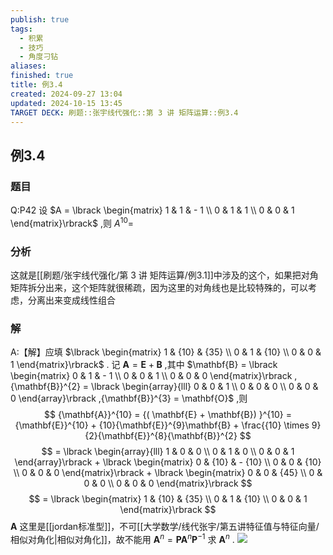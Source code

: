```yaml
---
publish: true
tags:
  - 积累
  - 技巧
  - 角度刁钻
aliases: 
finished: true
title: 例3.4
created: 2024-09-27 13:04
updated: 2024-10-15 13:45
TARGET DECK: 刷题::张宇线代强化::第 3 讲 矩阵运算::例3.4
---
```

## 例3.4
### 题目
Q:P42 设 $A = \lbrack \begin{matrix} 1 & 1 & - 1 \\ 0 & 1 & 1 \\ 0 & 0 & 1 \end{matrix}\rbrack$ ,则 ${A}^{10} =$
### 分析
这就是[[刷题/张宇线代强化/第 3 讲 矩阵运算/例3.1]]中涉及的这个，如果把对角矩阵拆分出来，这个矩阵就很稀疏，因为这里的对角线也是比较特殊的，可以考虑，分离出来变成线性组合
### 解
A:【解】应填 $\lbrack \begin{matrix} 1 & {10} & {35} \\ 0 & 1 & {10} \\ 0 & 0 & 1 \end{matrix}\rbrack$ .
记 $\mathbf{A} = \mathbf{E} + \mathbf{B}$ ,其中 $\mathbf{B} = \lbrack \begin{matrix} 0 & 1 & - 1 \\ 0 & 0 & 1 \\ 0 & 0 & 0 \end{matrix}\rbrack ,{\mathbf{B}}^{2} = \lbrack \begin{array}{lll} 0 & 0 & 1 \\ 0 & 0 & 0 \\ 0 & 0 & 0 \end{array}\rbrack ,{\mathbf{B}}^{3} = \mathbf{O}$ ,则
$$
{\mathbf{A}}^{10} = {( \mathbf{E} + \mathbf{B}) }^{10} = {\mathbf{E}}^{10} + {10}{\mathbf{E}}^{9}\mathbf{B} + \frac{{10} \times 9}{2}{\mathbf{E}}^{8}{\mathbf{B}}^{2}
$$
$$
= \lbrack \begin{array}{lll} 1 & 0 & 0 \\ 0 & 1 & 0 \\ 0 & 0 & 1 \end{array}\rbrack + \lbrack \begin{matrix} 0 & {10} & - {10} \\ 0 & 0 & {10} \\ 0 & 0 & 0 \end{matrix}\rbrack + \lbrack \begin{matrix} 0 & 0 & {45} \\ 0 & 0 & 0 \\ 0 & 0 & 0 \end{matrix}\rbrack
$$
$$
= \lbrack \begin{matrix} 1 & {10} & {35} \\ 0 & 1 & {10} \\ 0 & 0 & 1 \end{matrix}\rbrack
$$
$\mathbf{A}$ 这里是[[jordan标准型]]，不可[[大学数学/线代张宇/第五讲特征值与特征向量/相似对角化|相似对角化]]，故不能用 ${\mathbf{A}}^{n} = \mathbf{P}{\mathbf{A}}^{n}{\mathbf{P}}^{-1}$ 求 ${\mathbf{A}}^{n}$ .
![](https://img.hwenyi.live/202410152142761.webp)

